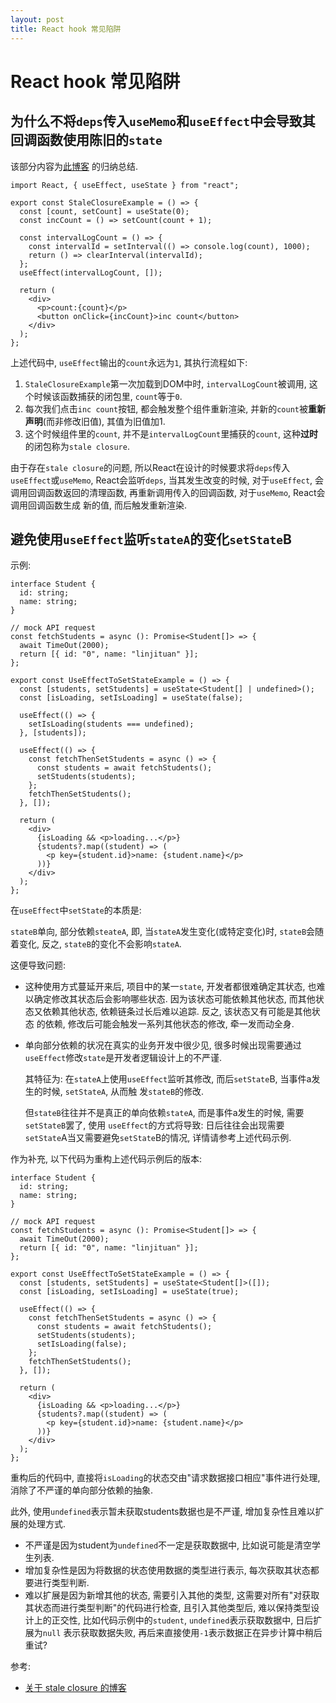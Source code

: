 ```yaml
---
layout: post
title: React hook 常见陷阱
---
```


# React hook 常见陷阱

## 为什么不将`deps`传入`useMemo`和`useEffect`中会导致其回调函数使用陈旧的`state`

该部分内容为[此博客](https://dmitripavlutin.com/react-hooks-stale-closures/) 的归纳总结.

```tsx
import React, { useEffect, useState } from "react";

export const StaleClosureExample = () => {
  const [count, setCount] = useState(0);
  const incCount = () => setCount(count + 1);

  const intervalLogCount = () => {
    const intervalId = setInterval(() => console.log(count), 1000);
    return () => clearInterval(intervalId);
  };
  useEffect(intervalLogCount, []);

  return (
    <div>
      <p>count:{count}</p>
      <button onClick={incCount}>inc count</button>
    </div>
  );
};
```

上述代码中, `useEffect`输出的`count`永远为`1`, 其执行流程如下:
1. `StaleClosureExample`第一次加载到DOM中时,  `intervalLogCount`被调用, 这个时候该函数捕获的闭包里,
`count`等于`0`.
2. 每次我们点击`inc count`按钮, 都会触发整个组件重新渲染, 并新的`count`被**重新声明**(而非修改旧值), 其值为旧值加1.
3. 这个时候组件里的`count`, 并不是`intervalLogCount`里捕获的`count`, 这种**过时**的闭包称为`stale closure`.

由于存在`stale closure`的问题, 所以React在设计的时候要求将`deps`传入`useEffect`或`useMemo`, React会监听`deps`, 当其发生改变的时候,
对于`useEffect`, 会调用回调函数返回的清理函数, 再重新调用传入的回调函数, 对于`useMemo`, React会调用回调函数生成
新的值, 而后触发重新渲染.

## 避免使用`useEffect`监听`stateA`的变化`setState`B
示例:
```tsx
interface Student {
  id: string;
  name: string;
}

// mock API request
const fetchStudents = async (): Promise<Student[]> => {
  await TimeOut(2000);
  return [{ id: "0", name: "linjituan" }];
};

export const UseEffectToSetStateExample = () => {
  const [students, setStudents] = useState<Student[] | undefined>();
  const [isLoading, setIsLoading] = useState(false);

  useEffect(() => {
    setIsLoading(students === undefined);
  }, [students]);

  useEffect(() => {
    const fetchThenSetStudents = async () => {
      const students = await fetchStudents();
      setStudents(students);
    };
    fetchThenSetStudents();
  }, []);

  return (
    <div>
      {isLoading && <p>loading...</p>}
      {students?.map((student) => (
        <p key={student.id}>name: {student.name}</p>
      ))}
    </div>
  );
};
```
在`useEffect`中`setState`的本质是:

`stateB`单向, 部分依赖`steateA`, 即, 当`stateA`发生变化(或特定变化)时, `stateB`会随着变化, 
反之, `stateB`的变化不会影响`stateA`.

这便导致问题:

- 这种使用方式蔓延开来后, 项目中的某一`state`, 开发者都很难确定其状态, 也难以确定修改其状态后会影响哪些状态. 
因为该状态可能依赖其他状态, 而其他状态又依赖其他状态, 依赖链条过长后难以追踪. 反之, 该状态又有可能是其他状态
的依赖, 修改后可能会触发一系列其他状态的修改, 牵一发而动全身.

- 单向部分依赖的状况在真实的业务开发中很少见, 很多时候出现需要通过`useEffect`修改`state`是开发者逻辑设计上的不严谨.

  其特征为: 在`stateA`上使用`useEffect`监听其修改, 而后`setState`B, 当事件a发生的时候, `setStateA`, 从而触
  发`stateB`的修改.
  
  但`stateB`往往并不是真正的单向依赖`stateA`, 而是事件a发生的时候, 需要`setStateB`罢了, 使用
  `useEffect`的方式将导致: 日后往往会出现需要`setState`A当又需要避免`setState`B的情况, 详情请参考上述代码示例. 

作为补充, 以下代码为重构上述代码示例后的版本:
```tsx
interface Student {
  id: string;
  name: string;
}

// mock API request
const fetchStudents = async (): Promise<Student[]> => {
  await TimeOut(2000);
  return [{ id: "0", name: "linjituan" }];
};

export const UseEffectToSetStateExample = () => {
  const [students, setStudents] = useState<Student[]>([]);
  const [isLoading, setIsLoading] = useState(true);

  useEffect(() => {
    const fetchThenSetStudents = async () => {
      const students = await fetchStudents();
      setStudents(students);
      setIsLoading(false);
    };
    fetchThenSetStudents();
  }, []);

  return (
    <div>
      {isLoading && <p>loading...</p>}
      {students?.map((student) => (
        <p key={student.id}>name: {student.name}</p>
      ))}
    </div>
  );
};
```

重构后的代码中, 直接将`isLoading`的状态交由"请求数据接口相应"事件进行处理, 消除了不严谨的单向部分依赖的抽象.

此外, 使用`undefined`表示暂未获取students数据也是不严谨, 增加复杂性且难以扩展的处理方式. 
- 不严谨是因为student为`undefined`不一定是获取数据中, 比如说可能是清空学生列表.
- 增加复杂性是因为将数据的状态使用数据的类型进行表示, 每次获取其状态都要进行类型判断. 
- 难以扩展是因为新增其他的状态, 需要引入其他的类型, 这需要对所有"对获取其状态而进行类型判断"的代码进行检查, 
且引入其他类型后, 难以保持类型设计上的正交性, 比如代码示例中的`student`, `undefined`表示获取数据中, 日后扩展为`null`
表示获取数据失败, 再后来直接使用`-1`表示数据正在异步计算中稍后重试?

参考:

- [关于 stale closure 的博客](https://dmitripavlutin.com/react-hooks-stale-closures/)
